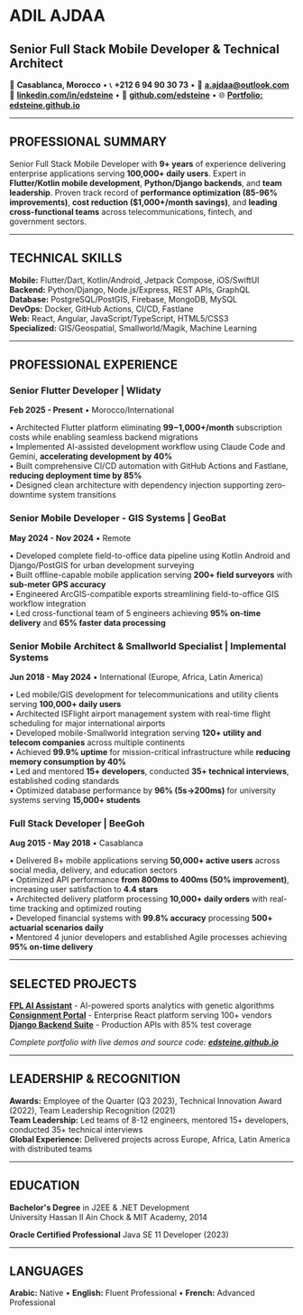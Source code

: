 # ADIL AJDAA
## Senior Full Stack Mobile Developer & Technical Architect

📍 **Casablanca, Morocco** • 📞 **+212 6 94 90 30 73** • 📧 **a.ajdaa@outlook.com**  
💼 **[linkedin.com/in/edsteine](https://linkedin.com/in/edsteine)** • 🔗 **[github.com/edsteine](https://github.com/edsteine)** • 🌐 **[Portfolio: edsteine.github.io](https://edsteine.github.io)**

---

## PROFESSIONAL SUMMARY

Senior Full Stack Mobile Developer with **9+ years** of experience delivering enterprise applications serving **100,000+ daily users**. Expert in **Flutter/Kotlin mobile development**, **Python/Django backends**, and **team leadership**. Proven track record of **performance optimization (85-96% improvements)**, **cost reduction ($1,000+/month savings)**, and **leading cross-functional teams** across telecommunications, fintech, and government sectors.

---

## TECHNICAL SKILLS

**Mobile:** Flutter/Dart, Kotlin/Android, Jetpack Compose, iOS/SwiftUI  
**Backend:** Python/Django, Node.js/Express, REST APIs, GraphQL  
**Database:** PostgreSQL/PostGIS, Firebase, MongoDB, MySQL  
**DevOps:** Docker, GitHub Actions, CI/CD, Fastlane  
**Web:** React, Angular, JavaScript/TypeScript, HTML5/CSS3  
**Specialized:** GIS/Geospatial, Smallworld/Magik, Machine Learning

---

## PROFESSIONAL EXPERIENCE

### **Senior Flutter Developer** | **Wlidaty**
**Feb 2025 - Present** • Morocco/International

• Architected Flutter platform eliminating **$99-$1,000+/month** subscription costs while enabling seamless backend migrations  
• Implemented AI-assisted development workflow using Claude Code and Gemini, **accelerating development by 40%**  
• Built comprehensive CI/CD automation with GitHub Actions and Fastlane, **reducing deployment time by 85%**  
• Designed clean architecture with dependency injection supporting zero-downtime system transitions

### **Senior Mobile Developer - GIS Systems** | **GeoBat**
**May 2024 - Nov 2024** • Remote

• Developed complete field-to-office data pipeline using Kotlin Android and Django/PostGIS for urban development surveying  
• Built offline-capable mobile application serving **200+ field surveyors** with **sub-meter GPS accuracy**  
• Engineered ArcGIS-compatible exports streamlining field-to-office GIS workflow integration  
• Led cross-functional team of 5 engineers achieving **95% on-time delivery** and **65% faster data processing**

### **Senior Mobile Architect & Smallworld Specialist** | **Implemental Systems**
**Jun 2018 - May 2024** • International (Europe, Africa, Latin America)

• Led mobile/GIS development for telecommunications and utility clients serving **100,000+ daily users**  
• Architected ISFlight airport management system with real-time flight scheduling for major international airports  
• Developed mobile-Smallworld integration serving **120+ utility and telecom companies** across multiple continents  
• Achieved **99.9% uptime** for mission-critical infrastructure while **reducing memory consumption by 40%**  
• Led and mentored **15+ developers**, conducted **35+ technical interviews**, established coding standards  
• Optimized database performance by **96% (5s→200ms)** for university systems serving **15,000+ students**

### **Full Stack Developer** | **BeeGoh**
**Aug 2015 - May 2018** • Casablanca

• Delivered 8+ mobile applications serving **50,000+ active users** across social media, delivery, and education sectors  
• Optimized API performance **from 800ms to 400ms (50% improvement)**, increasing user satisfaction to **4.4 stars**  
• Architected delivery platform processing **10,000+ daily orders** with real-time tracking and optimized routing  
• Developed financial systems with **99.8% accuracy** processing **500+ actuarial scenarios daily**  
• Mentored 4 junior developers and established Agile processes achieving **95% on-time delivery**

---

## SELECTED PROJECTS

**[FPL AI Assistant](https://edsteine.github.io)** - AI-powered sports analytics with genetic algorithms  
**[Consignment Portal](https://edsteine.github.io)** - Enterprise React platform serving 100+ vendors  
**[Django Backend Suite](https://edsteine.github.io)** - Production APIs with 85% test coverage  

*Complete portfolio with live demos and source code: **[edsteine.github.io](https://edsteine.github.io)***

---

## LEADERSHIP & RECOGNITION

**Awards:** Employee of the Quarter (Q3 2023), Technical Innovation Award (2022), Team Leadership Recognition (2021)  
**Team Leadership:** Led teams of 8-12 engineers, mentored 15+ developers, conducted 35+ technical interviews  
**Global Experience:** Delivered projects across Europe, Africa, Latin America with distributed teams

---

## EDUCATION

**Bachelor's Degree** in J2EE & .NET Development  
University Hassan II Ain Chock & MIT Academy, 2014

**Oracle Certified Professional** Java SE 11 Developer (2023)

---

## LANGUAGES

**Arabic:** Native • **English:** Fluent Professional • **French:** Advanced Professional